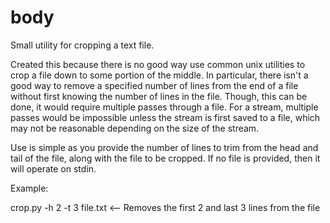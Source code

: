 # body
Small utility for cropping a text file.

Created this because there is no good way use common unix utilities to crop a file
down to some portion of the middle. In particular, there isn't a good way to remove
a specified number of lines from the end of a file without first knowing the number
of lines in the file. Though, this can be done, it would require multiple passes
through a file. For a stream, multiple passes would be impossible unless the stream
is first saved to a file, which may not be reasonable depending on the size of the 
stream.

Use is simple as you provide the number of lines to trim from the head and tail of 
the file, along with the file to be cropped. If no file is provided, then it will
operate on stdin.

Example:

crop.py -h 2 -t 3 file.txt  <-- Removes the first 2 and last 3 lines from the file

